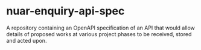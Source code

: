 # nuar-enquiry-api-spec
A repository containing an OpenAPI specification of an API that would allow details of proposed works at various project phases to be received, stored and acted upon.

